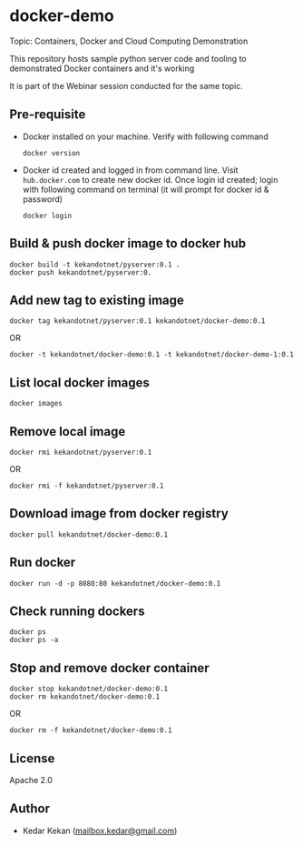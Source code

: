 # docker-demo
Topic: Containers, Docker and Cloud Computing Demonstration

This repository hosts sample python server code and tooling to demonstrated Docker containers and it's working

It is part of the Webinar session conducted for the same topic.

## Pre-requisite
- Docker installed on your machine.
  Verify with following command
  ```
  docker version
  ```
- Docker id created and logged in from command line.
  Visit `hub.docker.com` to create new docker id. Once login id created; login with following command on terminal (it will prompt for docker id & password)
  ```
  docker login
  ```

## Build & push docker image to docker hub
```
docker build -t kekandotnet/pyserver:0.1 .
docker push kekandotnet/pyserver:0.
```

## Add new tag to existing image
```
docker tag kekandotnet/pyserver:0.1 kekandotnet/docker-demo:0.1
```
OR
```
docker -t kekandotnet/docker-demo:0.1 -t kekandotnet/docker-demo-1:0.1
```

## List local docker images
```
docker images
```
## Remove local image
```
docker rmi kekandotnet/pyserver:0.1
```
OR
```
docker rmi -f kekandotnet/pyserver:0.1
```
## Download image from docker registry
```
docker pull kekandotnet/docker-demo:0.1
```

## Run docker
```
docker run -d -p 8080:80 kekandotnet/docker-demo:0.1
```

## Check running dockers
```
docker ps
docker ps -a
```

## Stop and remove docker container
```
docker stop kekandotnet/docker-demo:0.1
docker rm kekandotnet/docker-demo:0.1
```
OR
```
docker rm -f kekandotnet/docker-demo:0.1
```

## License
Apache 2.0

## Author
- Kedar Kekan (mailbox.kedar@gmail.com)